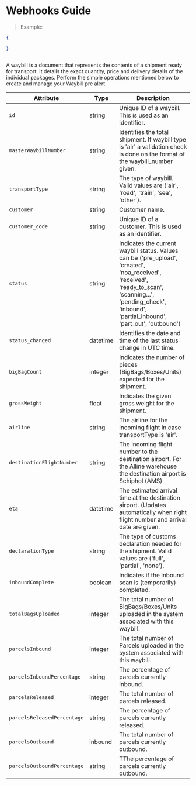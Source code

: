 # Webhooks Guide

> Example:

```json
{
  
}
    
```

A waybill is a document that represents the contents of a shipment ready for transport. It details
the exact quantity, price and delivery details of the individual packages. 
Perform the simple operations mentioned below to create and manage your Waybill pre alert.

| Attribute                         | Type                             | Description                                                                                                                                                                                                      |
|-----------------------------------|----------------------------------|------------------------------------------------------------------------------------------------------------------------------------------------------------------------------------------------------------------|
| `id`                              | <span class=type>string</span>   | Unique ID of a waybill. This is used as an identifier.                                                                                                                                                           |
| `masterWaybillNumber`             | <span class=type>string</span>   | Identifies the total shipment. If waybill type is 'air' a validation check is done on the format of the waybill_number given.                                                                                    |
| `transportType`                   | <span class=type>string</span>   | The type of waybill. Valid values are ('air', 'road', 'train', 'sea', 'other').                                                                                                                                  |
| `customer`                        | <span class=type>string</span>   | Customer name.                                                                                                                                                                                                   |
| `customer_code`                   | <span class=type>string</span>   | Unique ID of a customer. This is used as an identifier.                                                                                                                                                          |
| `status`                          | <span class=type>string</span>   | Indicates the current waybill status. Values can be ('pre_upload', 'created', 'noa_received', 'received', 'ready_to_scan', 'scanning...', 'pending_check', 'inbound', 'partial_inbound', 'part_out', 'outbound') |
| `status_changed`                  | <span class=type>datetime</span> | Identifies the date and time of the last status change in UTC time.                                                                                                                                              |
| `bigBagCount`                     | <span class=type>integer</span>  | Indicates the number of pieces (BigBags/Boxes/Units) expected for the shipment.                                                                                                                                  |
| `grossWeight`                     | <span class="type">float</span>  | Indicates the given gross weight for the shipment.                                                                                                                                                               |
| `airline`                         | <span class=type>string</span>   | The airline for the incoming flight in case transportType is 'air'.                                                                                                                                              |
| `destinationFlightNumber`         | <span class=type>string</span>   | The incoming flight number to the destination airport. For the Alline warehouse the destination airport is Schiphol (AMS)                                                                                        |
| `eta`                             | <span class=type>datetime</span> | The estimated arrival time at the destination airport. (Updates automatically when right flight number and arrival date are given.                                                                               |
| `declarationType`                 | <span class=type>string</span>   | The type of customs declaration needed for the shipment. Valid values are ('full', 'partial', 'none').                                                                                                           |
| `inboundComplete`                 | <span class=type>boolean</span>  | Indicates if the inbound scan is (temporarily) completed.                                                                                                                                                        |
| `totalBagsUploaded`               | <span class=type>integer</span>  | The total number of BigBags/Boxes/Units uploaded in the system associated with this waybill.                                                                                                                     |
| `parcelsInbound`                  | <span class=type>integer</span>  | The total number of Parcels uploaded in the system associated with this waybill.                                                                                                                                 |
| `parcelsInboundPercentage`        | <span class=type>string</span>   | The percentage of parcels currently inbound.                                                                                                                                                                     |
| `parcelsReleased`                 | <span class=type>integer</span>  | The total number of parcels released.                                                                                                                                                                            |
| `parcelsReleasedPercentage`       | <span class=type>string</span>   | The percentage of parcels currently released.                                                                                                                                                                    |
| `parcelsOutbound`                 | <span class=type>inbound</span>  | The total number of parcels currently outbound.                                                                                                                                                                  |
| `parcelsOutboundPercentage`       | <span class=type>string</span>   | TThe percentage of parcels currently outbound.                                                                                                                                                                   |







